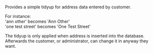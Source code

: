Provides a simple tidyup for address data entered by customer.

For instance:<br/>
'ann other' becomes 'Ann Other'<br/>
'one test street' becomes 'One Test Street'<br/>

The tidyup is only applied when address is inserted into the database.<br/>
Afterwards the customer, or administrator, can change it in anyway they want.
